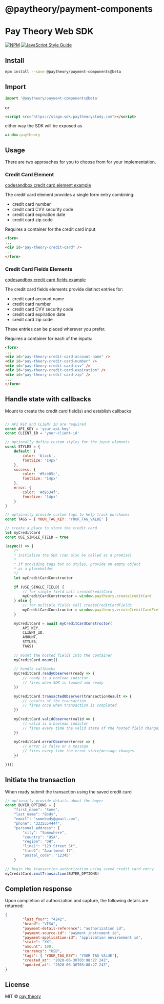 # @paytheory/payment-components

# Pay Theory Web SDK

[![NPM](https://img.shields.io/npm/v/@paytheory/payment-components.svg)](https://www.npmjs.com/package/@paytheory/payment-components) [![JavaScript Style Guide](https://img.shields.io/badge/code_style-standard-brightgreen.svg)](https://standardjs.com)

## Install

```bash
npm install --save @paytheory/payment-components@beta
```

## Import

```javascript
import '@paytheory/payment-components@beta'
```

or

```html
<script src="https://stage.sdk.paytheorystudy.com"></script>
```

either way the SDK will be exposed as 

```javascript
window.paytheory
```

## Usage

There are two approaches for you to choose from for your implementation.

### Credit Card Element

[codesandbox credit card element example](https://codesandbox.io/s/payment-example-combined-1i61g?file=/public/index.html)

The credit card element provides a single form entry combining:

* credit card number
* credit card CVV security code
* credit card expiration date
* credit card zip code

Requires a container for the credit card input:

```html
<form>
...
<div id="pay-theory-credit-card" />
...
</form>
```

### Credit Card Fields Elements

[codesandbox credit card fields example](https://codesandbox.io/s/payment-examples-split-pvtfi?file=/public/index.html)

The credit card fields elements provide distinct entries for:

* credit card account name
* credit card number
* credit card CVV security code
* credit card expiration date
* credit card zip code

These entries can be placed wherever you prefer.

Requires a container for each of the inputs:

```html
<form>
...
<div id="pay-theory-credit-card-account-name" />
<div id="pay-theory-credit-card-number" />
<div id="pay-theory-credit-card-cvv" />
<div id="pay-theory-credit-card-expiration" />
<div id="pay-theory-credit-card-zip" />
...
</form>
```

## Handle state with callbacks

Mount to create the credit card field(s) and establish callbacks

```javascript

// API KEY and CLIENT ID are required
const API_KEY = 'your-api-key'
const CLIENT_ID = 'your-client-id'

// optionally define custom styles for the input elements
const STYLES = {
    default: {
        color: 'black',
        fontSize: '14px'
    },
    success: {
        color: '#5cb85c',
        fontSize: '14px'
    },
    error: {
        color: '#d9534f',
        fontSize: '14px'
    }
}

// optionally provide custom tags to help track purchases
const TAGS = { YOUR_TAG_KEY: 'YOUR_TAG_VALUE' }

// create a place to store the credit card
let myCreditCard
const USE_SINGLE_FIELD = true

(async() => {
    /*
    * initialize the SDK (can also be called as a promise)
    *
    * if providing tags but no styles, provide an empty object
    * as a placeholder
    */
    let myCreditCardConstructor
    
    if (USE_SINGLE_FIELD) {
        // for single field call createCreditCard
        myCreditCardConstructor = window.paytheory.createCreditCard
    } else {
        // for multiple fields call createCreditCardFields
        myCreditCardConstructor = window.paytheory.createCreditCardFields
    }
    
    myCreditCard = await myCreditCardConstructor(
        API_KEY, 
        CLIENT_ID, 
        AMOUNT, 
        STYLES, 
        TAGS)
            
    // mount the hosted fields into the container
    myCreditCard.mount()
    
    // handle callbacks
    myCreditCard.readyObserver(ready => {
        // ready is a boolean indictor
        // fires when SDK is loaded and ready
    })
    
    myCreditCard.transactedObserver(transactionResult => {
        // results of the transaction
        // fires once when transaction is completed
    })
    
    myCreditCard.validObserver(valid => {
        // valid is a boolean indictor
        // fires every time the valid state of the hosted field changes
    })
    
    myCreditCard.errorObserver(error => {
        // error is false or a message
        // fires every time the error state/message changes
    })             
        
})()

```

## Initiate the transaction

When ready submit the transaction using the saved credit card

```javascript
// optionally provide details about the buyer
const BUYER_OPTIONS = {
    "first_name": "Some",
    "last_name": "Body",
    "email": "somebody@gmail.com",
    "phone": "3335554444",
    "personal_address": {
        "city": "Somewhere",
        "country": "USA",
        "region": "OH",
        "line1": "123 Street St",
        "line2": "Apartment 17",
        "postal_code": "12345"
    }
    
// begin the transaction authorization using saved credit card entry
myCreditCard.initTransaction(BUYER_OPTIONS)
```

## Completion response

Upon completion of authorization and capture, the following details are returned:

```json
{
        "last_four": "4242", 
        "brand": "VISA",
        "payment-detail-reference": "authorization id",
        "payment-source-id": "payment instrument id",
        "payment-application-id": "application environment id",
        "state": "XX",
        "amount": 100,
        "currency": "USD",
        "tags": { "YOUR_TAG_KEY": "YOUR TAG VALUE"},
        "created_at": "2020-06-30T03:08:27.24Z",
        "updated_at": "2020-06-30T03:08:27.24Z",
}
```


## License

MIT © [pay theory](https://github.com/pay-theory)

